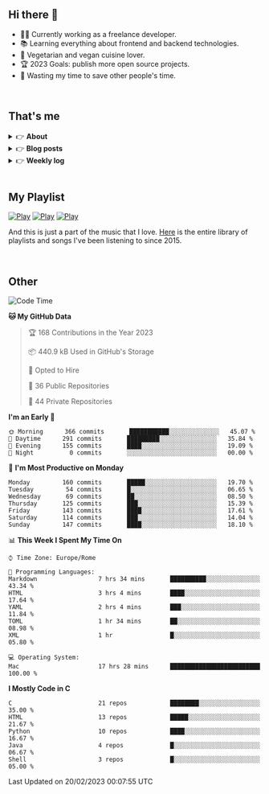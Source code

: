 <h2>Hi there 👋</h2>

- 👨‍💻 Currently working as a freelance developer.
- :books: Learning everything about frontend and backend technologies.
- 🌱 Vegetarian and vegan cuisine lover.
- :trophy: 2023 Goals: publish more open source projects.
- :dart: Wasting my time to save other people's time.

<br>

## That's me
<!-- markdownlint-disable MD033 -->
<details>
    <summary>&#128073 <b>About</b></summary><br/>

<!-- BLOG-POST-LIST:START -->
- 👀 [About me](https://simonemargio.im/about/)
- 🧑‍💻 [Resume](https://simonemargio.im/resume/)
- 🤝 [Polywork](https://www.polywork.com/simonemargio)
<!-- BLOG-POST-LIST:END -->
</details>

<details>
    <summary>&#128073 <b>Blog posts</b></summary><br/>

<!-- BLOG-POST-LIST:START -->
- [LastPass](https://simonemargio.im/blog/lastpass/)
- [Apple Music](https://simonemargio.im/blog/applemusic/)
- [iCloud Keychain](https://simonemargio.im/blog/icloudkeychain/)
- [Digital legacy](https://simonemargio.im/blog/digitallegacy/)
- [Usability](https://simonemargio.im/blog/usability/)
- [Bitwarden](https://simonemargio.im/blog/bitwarden/)
- [About EXIF metadata](https://simonemargio.im/blog/aboutexifmetadata/)
- [Stop using whatsapp](https://simonemargio.im/blog/stopusingwhatsapp/)
- [Password Managers](https://simonemargio.im/blog/managepasswords/)
- [More](https://simonemargio.im/blog/page/2/)
<!-- BLOG-POST-LIST:END -->
</details>

<details>
    <summary>&#128073 <b>Weekly log</b></summary><br/>

<!-- BLOG-POST-LIST:START -->
- [February - 3° week](https://simonemargio.github.io/weblog/posts/2022/03-february/)
<!-- BLOG-POST-LIST:END -->
</details>

<br>

## My Playlist
[![Play](https://user-images.githubusercontent.com/22590804/173320312-c6ff4952-2d80-4da0-bc86-1a49d009b4a7.jpg)](https://music.apple.com/it/playlist/juice/pl.u-mJy83A8tGBvZWA)
[![Play](https://user-images.githubusercontent.com/22590804/173320788-49695c90-a4c3-48b3-8ac5-f6f4b944955f.jpg)](https://music.apple.com/it/playlist/gym/pl.u-38oWWgbT3gryK0)
[![Play](https://user-images.githubusercontent.com/22590804/173321081-fd673357-e189-4e1d-bf6a-fc8048872de2.jpg)](https://music.apple.com/it/playlist/relax/pl.u-9N9LLp3u27KNLk)

And this is just a part of the music that I love. [Here](https://simonemargio.github.io/music/) is the entire library of playlists and songs I've been listening to since 2015.

<br>

## Other

<!--START_SECTION:waka-->
![Code Time](http://img.shields.io/badge/Code%20Time-394%20hrs%208%20mins-blue)

**🐱 My GitHub Data** 

> 🏆 168 Contributions in the Year 2023
 > 
> 📦 440.9 kB Used in GitHub's Storage 
 > 
> 💼 Opted to Hire
 > 
> 📜 36 Public Repositories 
 > 
> 🔑 44 Private Repositories  
 > 
**I'm an Early 🐤** 

```text
🌞 Morning      366 commits       ███████████░░░░░░░░░░░░░░   45.07 % 
🌆 Daytime      291 commits       █████████░░░░░░░░░░░░░░░░   35.84 % 
🌃 Evening      155 commits       ████░░░░░░░░░░░░░░░░░░░░░   19.09 % 
🌙 Night          0 commits       ░░░░░░░░░░░░░░░░░░░░░░░░░   00.00 % 

```
📅 **I'm Most Productive on Monday** 

```text
Monday         160 commits       █████░░░░░░░░░░░░░░░░░░░░   19.70 % 
Tuesday         54 commits       █░░░░░░░░░░░░░░░░░░░░░░░░   06.65 % 
Wednesday       69 commits       ██░░░░░░░░░░░░░░░░░░░░░░░   08.50 % 
Thursday       125 commits       ███░░░░░░░░░░░░░░░░░░░░░░   15.39 % 
Friday         143 commits       ████░░░░░░░░░░░░░░░░░░░░░   17.61 % 
Saturday       114 commits       ███░░░░░░░░░░░░░░░░░░░░░░   14.04 % 
Sunday         147 commits       ████░░░░░░░░░░░░░░░░░░░░░   18.10 % 

```


📊 **This Week I Spent My Time On** 

```text
⌚︎ Time Zone: Europe/Rome

💬 Programming Languages: 
Markdown                 7 hrs 34 mins       ██████████░░░░░░░░░░░░░░░   43.34 % 
HTML                     3 hrs 4 mins        ████░░░░░░░░░░░░░░░░░░░░░   17.64 % 
YAML                     2 hrs 4 mins        ███░░░░░░░░░░░░░░░░░░░░░░   11.84 % 
TOML                     1 hr 34 mins        ██░░░░░░░░░░░░░░░░░░░░░░░   08.98 % 
XML                      1 hr                █░░░░░░░░░░░░░░░░░░░░░░░░   05.80 % 

💻 Operating System: 
Mac                      17 hrs 28 mins      █████████████████████████   100.00 % 

```

**I Mostly Code in C** 

```text
C                        21 repos            ████████░░░░░░░░░░░░░░░░░   35.00 % 
HTML                     13 repos            █████░░░░░░░░░░░░░░░░░░░░   21.67 % 
Python                   10 repos            ████░░░░░░░░░░░░░░░░░░░░░   16.67 % 
Java                     4 repos             █░░░░░░░░░░░░░░░░░░░░░░░░   06.67 % 
Shell                    3 repos             █░░░░░░░░░░░░░░░░░░░░░░░░   05.00 % 

```



 Last Updated on 20/02/2023 00:07:55 UTC
<!--END_SECTION:waka-->



